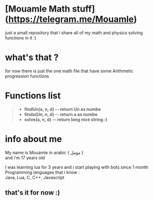 # [Mouamle Math stuff] (https://telegram.me/Mouamle) 
just a small repository that i share all of my math and physics solving functions in it :)

# what's that ? 
for now there is just the one math file that have some Arithmetic progression functions

# Functions list
>* **findUn(a, n, d) -- return Un as numbe**
>* **finda(Un, n, d) -- return a as numbe**
>* **solve(a, n, d) -- return long nice string :)**

# info about me
My name is Mouamle in arabic { مؤمل }   
and i'm 17 years old

I was learning lua for 3 years and i start playing with bots since 1 month  
Programming languages that i know :  
Java, Lua, C, C++, Javascript  

## that's it for now :)
